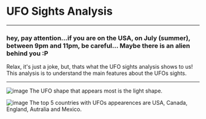 # UFO Sights Analysis
----
### hey, pay attention...if you are on the USA, on July (summer), between 9pm and 11pm, be careful... Maybe there is an alien behind you :P

Relax, it's just a joke, but, thats what the UFO sights analysis shows to us! <br>
This analysis is to understand the main features about the UFOs sights.<br>

----

![image](https://github.com/gabrielslima1/UFO_Analysis/assets/142360639/6f3f0fc6-1ef1-448f-832c-b6ec63ca5c1a)
The UFO shape that appears most is the light shape.

![image](https://github.com/gabrielslima1/UFO_Analysis/assets/142360639/c1c92449-bb59-4646-90a9-b13321fed5e6)
The top 5 countries with UFOs appearences are USA, Canada, England, Autralia and Mexico.

